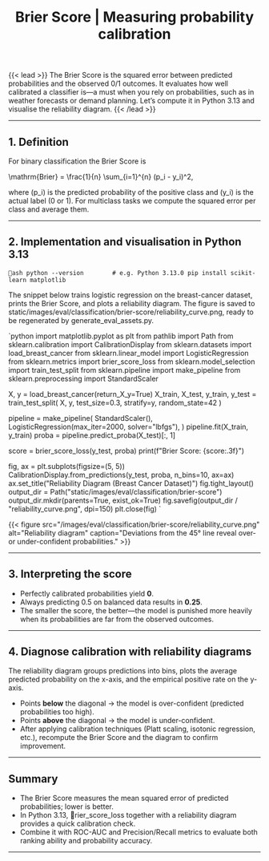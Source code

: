 ﻿---
title: "Brier Score | Measuring probability calibration"
linkTitle: "Brier Score"
seo_title: "Brier Score | Measuring probability calibration"
pre: "4.3.10 "
weight: 10
---

{{< lead >}}
The Brier Score is the squared error between predicted probabilities and the observed 0/1 outcomes. It evaluates how well calibrated a classifier is—a must when you rely on probabilities, such as in weather forecasts or demand planning. Let’s compute it in Python 3.13 and visualise the reliability diagram.
{{< /lead >}}

---

## 1. Definition

For binary classification the Brier Score is


\mathrm{Brier} = \frac{1}{n} \sum_{i=1}^{n} (p_i - y_i)^2,


where \(p_i\) is the predicted probability of the positive class and \(y_i\) is the actual label (0 or 1). For multiclass tasks we compute the squared error per class and average them.

---

## 2. Implementation and visualisation in Python 3.13

`ash
python --version        # e.g. Python 3.13.0
pip install scikit-learn matplotlib
`

The snippet below trains logistic regression on the breast-cancer dataset, prints the Brier Score, and plots a reliability diagram. The figure is saved to static/images/eval/classification/brier-score/reliability_curve.png, ready to be regenerated by generate_eval_assets.py.

`python
import matplotlib.pyplot as plt
from pathlib import Path
from sklearn.calibration import CalibrationDisplay
from sklearn.datasets import load_breast_cancer
from sklearn.linear_model import LogisticRegression
from sklearn.metrics import brier_score_loss
from sklearn.model_selection import train_test_split
from sklearn.pipeline import make_pipeline
from sklearn.preprocessing import StandardScaler

X, y = load_breast_cancer(return_X_y=True)
X_train, X_test, y_train, y_test = train_test_split(
    X, y, test_size=0.3, stratify=y, random_state=42
)

pipeline = make_pipeline(
    StandardScaler(),
    LogisticRegression(max_iter=2000, solver="lbfgs"),
)
pipeline.fit(X_train, y_train)
proba = pipeline.predict_proba(X_test)[:, 1]

score = brier_score_loss(y_test, proba)
print(f"Brier Score: {score:.3f}")

fig, ax = plt.subplots(figsize=(5, 5))
CalibrationDisplay.from_predictions(y_test, proba, n_bins=10, ax=ax)
ax.set_title("Reliability Diagram (Breast Cancer Dataset)")
fig.tight_layout()
output_dir = Path("static/images/eval/classification/brier-score")
output_dir.mkdir(parents=True, exist_ok=True)
fig.savefig(output_dir / "reliability_curve.png", dpi=150)
plt.close(fig)
`

{{< figure src="/images/eval/classification/brier-score/reliability_curve.png" alt="Reliability diagram" caption="Deviations from the 45° line reveal over- or under-confident probabilities." >}}

---

## 3. Interpreting the score

- Perfectly calibrated probabilities yield **0**.
- Always predicting 0.5 on balanced data results in **0.25**.
- The smaller the score, the better—the model is punished more heavily when its probabilities are far from the observed outcomes.

---

## 4. Diagnose calibration with reliability diagrams

The reliability diagram groups predictions into bins, plots the average predicted probability on the x-axis, and the empirical positive rate on the y-axis.

- Points **below** the diagonal → the model is over-confident (predicted probabilities too high).
- Points **above** the diagonal → the model is under-confident.
- After applying calibration techniques (Platt scaling, isotonic regression, etc.), recompute the Brier Score and the diagram to confirm improvement.

---

## Summary

- The Brier Score measures the mean squared error of predicted probabilities; lower is better.
- In Python 3.13, rier_score_loss together with a reliability diagram provides a quick calibration check.
- Combine it with ROC-AUC and Precision/Recall metrics to evaluate both ranking ability and probability accuracy.
---

